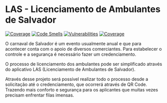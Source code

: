 # LAS - Licenciamento de Ambulantes de Salvador

[![Coverage](https://sonarcloud.io/api/project_badges/measure?project=leogomes57_las-api&metric=coverage)](https://sonarcloud.io/summary/new_code?id=leogomes57_las-api)
[![Code Smells](https://sonarcloud.io/api/project_badges/measure?project=leogomes57_las-api&metric=code_smells)](https://sonarcloud.io/summary/new_code?id=leogomes57_las-api)
[![Vulnerabilities](https://sonarcloud.io/api/project_badges/measure?project=leogomes57_las-api&metric=vulnerabilities)](https://sonarcloud.io/summary/new_code?id=leogomes57_las-api)
[![Coverage](https://heroku-badge.herokuapp.com/?app=salty-waters-55764)](https://salty-waters-55764.herokuapp.com/api-docs)

O carnaval de Salvador é um evento usualmente anual e que para acontecer conta com o apoio de diversos comerciantes. Para estabelecer o controle e a segurança é necessário fazer um credenciamento.

O processo de licenciamento dos ambulantes pode ser simplificado através do aplicativo LAS (Licenciamento de Ambulantes de Salvador).

Através desse projeto será possível realizar todo o processo desde a solicitação até o credenciamento, que ocorrerá através de QR Code. Trazendo mais conforto e segurança para os aplicantes que muitas vezes precisam enfrentar filas imensas.
